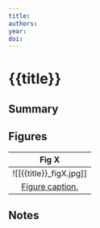 ```yaml
---
title:
authors:
year:
doi:
---
```


# {{title}}

## Summary

## Figures

|                    Fig X                     |
|:--------------------------------------------:|
| ![[{{title}}_figX.jpg]] |
| [Figure caption.]({{title}}) |


## Notes